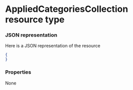 # AppliedCategoriesCollection resource type



### JSON representation

Here is a JSON representation of the resource

<!-- {
  "blockType": "resource",
  "optionalProperties": [

  ],
  "@odata.type": "microsoft.graph.appliedcategoriescollection"
}-->

```json
{
}

```
### Properties
None

<!-- uuid: dc544a84-d0b4-4dfa-b55f-0cdebf625db8
2015-10-25 13:21:39 UTC -->
<!-- {
  "type": "#page.annotation",
  "description": "AppliedCategoriesCollection resource",
  "keywords": "",
  "section": "documentation",
  "tocPath": ""
}-->
